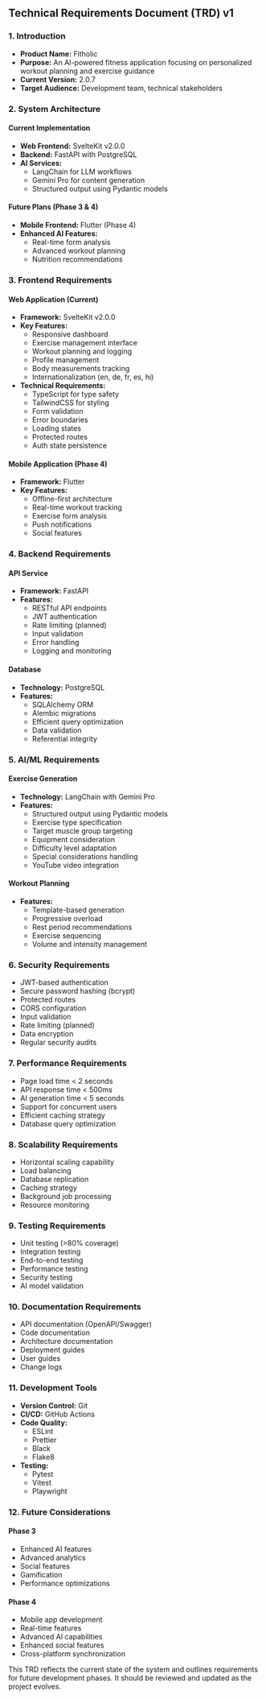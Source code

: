 ## Technical Requirements Document (TRD) v1

### 1. Introduction

* **Product Name:** Fitholic
* **Purpose:** An AI-powered fitness application focusing on personalized workout planning and exercise guidance
* **Current Version:** 2.0.7
* **Target Audience:** Development team, technical stakeholders

### 2. System Architecture

#### Current Implementation
* **Web Frontend:** SvelteKit v2.0.0
* **Backend:** FastAPI with PostgreSQL
* **AI Services:** 
    * LangChain for LLM workflows
    * Gemini Pro for content generation
    * Structured output using Pydantic models

#### Future Plans (Phase 3 & 4)
* **Mobile Frontend:** Flutter (Phase 4)
* **Enhanced AI Features:**
    * Real-time form analysis
    * Advanced workout planning
    * Nutrition recommendations

### 3. Frontend Requirements

#### Web Application (Current)
* **Framework:** SvelteKit v2.0.0
* **Key Features:**
    * Responsive dashboard
    * Exercise management interface
    * Workout planning and logging
    * Profile management
    * Body measurements tracking
    * Internationalization (en, de, fr, es, hi)
* **Technical Requirements:**
    * TypeScript for type safety
    * TailwindCSS for styling
    * Form validation
    * Error boundaries
    * Loading states
    * Protected routes
    * Auth state persistence

#### Mobile Application (Phase 4)
* **Framework:** Flutter
* **Key Features:**
    * Offline-first architecture
    * Real-time workout tracking
    * Exercise form analysis
    * Push notifications
    * Social features

### 4. Backend Requirements

#### API Service
* **Framework:** FastAPI
* **Features:**
    * RESTful API endpoints
    * JWT authentication
    * Rate limiting (planned)
    * Input validation
    * Error handling
    * Logging and monitoring

#### Database
* **Technology:** PostgreSQL
* **Features:**
    * SQLAlchemy ORM
    * Alembic migrations
    * Efficient query optimization
    * Data validation
    * Referential integrity

### 5. AI/ML Requirements

#### Exercise Generation
* **Technology:** LangChain with Gemini Pro
* **Features:**
    * Structured output using Pydantic models
    * Exercise type specification
    * Target muscle group targeting
    * Equipment consideration
    * Difficulty level adaptation
    * Special considerations handling
    * YouTube video integration

#### Workout Planning
* **Features:**
    * Template-based generation
    * Progressive overload
    * Rest period recommendations
    * Exercise sequencing
    * Volume and intensity management

### 6. Security Requirements

* JWT-based authentication
* Secure password hashing (bcrypt)
* Protected routes
* CORS configuration
* Input validation
* Rate limiting (planned)
* Data encryption
* Regular security audits

### 7. Performance Requirements

* Page load time < 2 seconds
* API response time < 500ms
* AI generation time < 5 seconds
* Support for concurrent users
* Efficient caching strategy
* Database query optimization

### 8. Scalability Requirements

* Horizontal scaling capability
* Load balancing
* Database replication
* Caching strategy
* Background job processing
* Resource monitoring

### 9. Testing Requirements

* Unit testing (>80% coverage)
* Integration testing
* End-to-end testing
* Performance testing
* Security testing
* AI model validation

### 10. Documentation Requirements

* API documentation (OpenAPI/Swagger)
* Code documentation
* Architecture documentation
* Deployment guides
* User guides
* Change logs

### 11. Development Tools

* **Version Control:** Git
* **CI/CD:** GitHub Actions
* **Code Quality:**
    * ESLint
    * Prettier
    * Black
    * Flake8
* **Testing:**
    * Pytest
    * Vitest
    * Playwright

### 12. Future Considerations

#### Phase 3
* Enhanced AI features
* Advanced analytics
* Social features
* Gamification
* Performance optimizations

#### Phase 4
* Mobile app development
* Real-time features
* Advanced AI capabilities
* Enhanced social features
* Cross-platform synchronization

This TRD reflects the current state of the system and outlines requirements for future development phases. It should be reviewed and updated as the project evolves. 